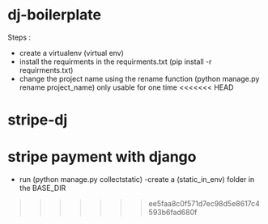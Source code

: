 
# dj-boilerplate

Steps :

- create a virtualenv (virtual env)
- install the requirments in the requirments.txt (pip install -r requirments.txt)
- change the project name using the rename function (python manage.py rename project_name) only usable for one time
<<<<<<< HEAD

# stripe-dj
stripe payment with django
=======
- run (python manage.py collectstatic)
-create a (static_in_env) folder in the BASE_DIR
>>>>>>> ee5faa8c0f571d7ec98d5e8617c4593b6fad680f
